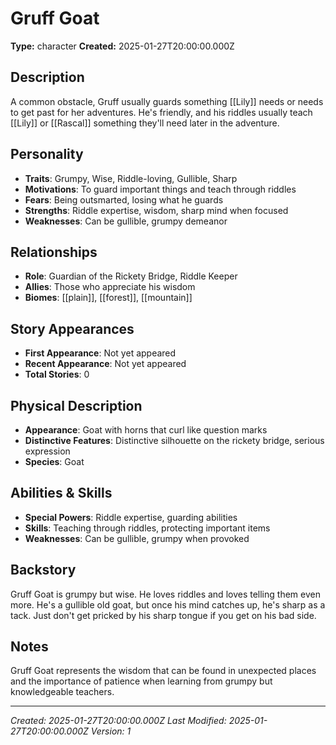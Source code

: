 # Gruff Goat

**Type:** character
**Created:** 2025-01-27T20:00:00.000Z

## Description

A common obstacle, Gruff usually guards something [[Lily]] needs or needs to get past for her adventures. He's friendly, and his riddles usually teach [[Lily]] or [[Rascal]] something they'll need later in the adventure.

## Personality

- **Traits**: Grumpy, Wise, Riddle-loving, Gullible, Sharp
- **Motivations**: To guard important things and teach through riddles
- **Fears**: Being outsmarted, losing what he guards
- **Strengths**: Riddle expertise, wisdom, sharp mind when focused
- **Weaknesses**: Can be gullible, grumpy demeanor

## Relationships

- **Role**: Guardian of the Rickety Bridge, Riddle Keeper
- **Allies**: Those who appreciate his wisdom
- **Biomes**: [[plain]], [[forest]], [[mountain]]

## Story Appearances

- **First Appearance**: Not yet appeared
- **Recent Appearance**: Not yet appeared
- **Total Stories**: 0

## Physical Description

- **Appearance**: Goat with horns that curl like question marks
- **Distinctive Features**: Distinctive silhouette on the rickety bridge, serious expression
- **Species**: Goat

## Abilities & Skills

- **Special Powers**: Riddle expertise, guarding abilities
- **Skills**: Teaching through riddles, protecting important items
- **Weaknesses**: Can be gullible, grumpy when provoked

## Backstory

Gruff Goat is grumpy but wise. He loves riddles and loves telling them even more. He's a gullible old goat, but once his mind catches up, he's sharp as a tack. Just don't get pricked by his sharp tongue if you get on his bad side.

## Notes

Gruff Goat represents the wisdom that can be found in unexpected places and the importance of patience when learning from grumpy but knowledgeable teachers.

---
*Created: 2025-01-27T20:00:00.000Z*
*Last Modified: 2025-01-27T20:00:00.000Z*
*Version: 1*
